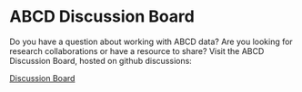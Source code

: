 # ABCD Discussion Board

Do you have a question about working with ABCD data? Are you looking for research collaborations or have a resource to share? Visit the ABCD Discussion Board, hosted on github discussions:

[Discussion Board](https://github.com/now-i-know-my-abcd/docs/discussions) 
